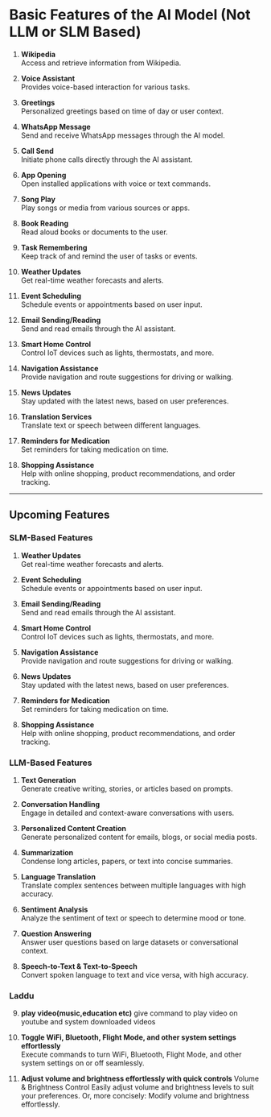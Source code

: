 # Basic Features of the AI Model (Not LLM or SLM Based)

1. **Wikipedia**  
   Access and retrieve information from Wikipedia.

2. **Voice Assistant**  
   Provides voice-based interaction for various tasks.

3. **Greetings**  
   Personalized greetings based on time of day or user context.

4. **WhatsApp Message**  
   Send and receive WhatsApp messages through the AI model.

5. **Call Send**  
   Initiate phone calls directly through the AI assistant.

6. **App Opening**  
   Open installed applications with voice or text commands.

7. **Song Play**  
   Play songs or media from various sources or apps.

8. **Book Reading**  
   Read aloud books or documents to the user.

9. **Task Remembering**  
   Keep track of and remind the user of tasks or events.

10. **Weather Updates**  
   Get real-time weather forecasts and alerts.

11. **Event Scheduling**  
   Schedule events or appointments based on user input.

12. **Email Sending/Reading**  
   Send and read emails through the AI assistant.

13. **Smart Home Control**  
   Control IoT devices such as lights, thermostats, and more.

14. **Navigation Assistance**  
   Provide navigation and route suggestions for driving or walking.

15. **News Updates**  
   Stay updated with the latest news, based on user preferences.

16. **Translation Services**  
   Translate text or speech between different languages.

17. **Reminders for Medication**  
   Set reminders for taking medication on time.

18. **Shopping Assistance**  
   Help with online shopping, product recommendations, and order tracking.

---

## Upcoming Features

### SLM-Based Features

1. **Weather Updates**  
   Get real-time weather forecasts and alerts.

2. **Event Scheduling**  
   Schedule events or appointments based on user input.

3. **Email Sending/Reading**  
   Send and read emails through the AI assistant.

4. **Smart Home Control**  
   Control IoT devices such as lights, thermostats, and more.

5. **Navigation Assistance**  
   Provide navigation and route suggestions for driving or walking.

6. **News Updates**  
   Stay updated with the latest news, based on user preferences.

7. **Reminders for Medication**  
   Set reminders for taking medication on time.

8. **Shopping Assistance**  
   Help with online shopping, product recommendations, and order tracking.

### LLM-Based Features

1. **Text Generation**  
   Generate creative writing, stories, or articles based on prompts.

2. **Conversation Handling**  
   Engage in detailed and context-aware conversations with users.

3. **Personalized Content Creation**  
   Generate personalized content for emails, blogs, or social media posts.

4. **Summarization**  
   Condense long articles, papers, or text into concise summaries.

5. **Language Translation**  
   Translate complex sentences between multiple languages with high accuracy.

6. **Sentiment Analysis**  
   Analyze the sentiment of text or speech to determine mood or tone.

7. **Question Answering**  
   Answer user questions based on large datasets or conversational context.

8. **Speech-to-Text & Text-to-Speech**  
   Convert spoken language to text and vice versa, with high accuracy.

### Laddu

9. **play video(music,education etc)** 
   give command to play video on youtube and  system downloaded videos

10. **Toggle WiFi, Bluetooth, Flight Mode, and other system settings effortlessly**   
    Execute commands to turn WiFi, Bluetooth, Flight Mode, and other system settings on or off seamlessly.

11. **Adjust volume and brightness effortlessly with quick controls**
    Volume & Brightness Control
    Easily adjust volume and brightness levels to suit your preferences.
    Or, more concisely:
    Modify volume and brightness effortlessly. 
